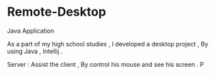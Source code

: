 # Remote-Desktop
Java Application

As a part of my high school studies ,
I developed a desktop project ,
By using Java , Intellij .


Server : 
Assist the client , By control his mouse and see his screen .
P

